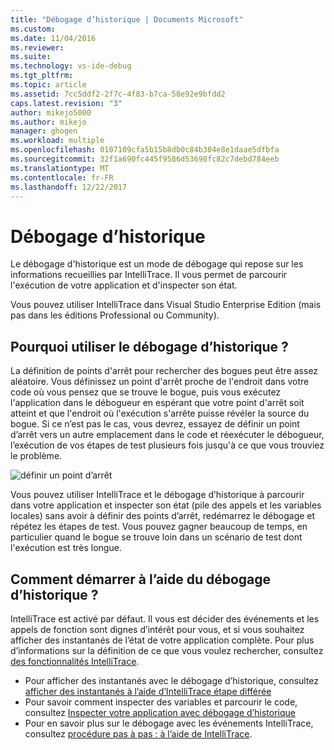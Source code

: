 ```yaml
---
title: "Débogage d’historique | Documents Microsoft"
ms.custom: 
ms.date: 11/04/2016
ms.reviewer: 
ms.suite: 
ms.technology: vs-ide-debug
ms.tgt_pltfrm: 
ms.topic: article
ms.assetid: 7cc5ddf2-2f7c-4f83-b7ca-58e92e9bfdd2
caps.latest.revision: "3"
author: mikejo5000
ms.author: mikejo
manager: ghogen
ms.workload: multiple
ms.openlocfilehash: 0107109cfa5b15b8db0c84b304e8e1daae5dfbfa
ms.sourcegitcommit: 32f1a690fc445f9586d53698fc82c7debd784eeb
ms.translationtype: MT
ms.contentlocale: fr-FR
ms.lasthandoff: 12/22/2017
---
```

# <a name="historical-debugging"></a>Débogage d’historique
Le débogage d'historique est un mode de débogage qui repose sur les informations recueillies par IntelliTrace. Il vous permet de parcourir l'exécution de votre application et d'inspecter son état.  
  
 Vous pouvez utiliser IntelliTrace dans Visual Studio Enterprise Edition (mais pas dans les éditions Professional ou Community).  
  
## <a name="why-use-historical-debugging"></a>Pourquoi utiliser le débogage d’historique ?  
 La définition de points d'arrêt pour rechercher des bogues peut être assez aléatoire. Vous définissez un point d'arrêt proche de l'endroit dans votre code où vous pensez que se trouve le bogue, puis vous exécutez l'application dans le débogueur en espérant que votre point d'arrêt soit atteint et que l'endroit où l'exécution s'arrête puisse révéler la source du bogue. Si ce n’est pas le cas, vous devrez, essayez de définir un point d’arrêt vers un autre emplacement dans le code et réexécuter le débogueur, l’exécution de vos étapes de test plusieurs fois jusqu'à ce que vous trouviez le problème.  
  
 ![définir un point d’arrêt](../debugger/media/breakpointprocesa.png "BreakpointProcesa")  
  
 Vous pouvez utiliser IntelliTrace et le débogage d’historique à parcourir dans votre application et inspecter son état (pile des appels et les variables locales) sans avoir à définir des points d’arrêt, redémarrez le débogage et répétez les étapes de test. Vous pouvez gagner beaucoup de temps, en particulier quand le bogue se trouve loin dans un scénario de test dont l'exécution est  très longue.  
  
## <a name="how-do-i-start-using-historical-debugging"></a>Comment démarrer à l’aide du débogage d’historique ?  
 IntelliTrace est activé par défaut. Il vous est décider des événements et les appels de fonction sont dignes d’intérêt pour vous, et si vous souhaitez afficher des instantanés de l’état de votre application complète. Pour plus d’informations sur la définition de ce que vous voulez rechercher, consultez [des fonctionnalités IntelliTrace](../debugger/intellitrace-features.md).  

 - Pour afficher des instantanés avec le débogage d’historique, consultez [afficher des instantanés à l’aide d’IntelliTrace étape différée](../debugger/how-to-use-intellitrace-step-back.md)
 - Pour savoir comment inspecter des variables et parcourir le code, consultez [Inspecter votre application avec débogage d’historique](../debugger/historical-debugging-inspect-app.md)
 - Pour en savoir plus sur le débogage avec les événements IntelliTrace, consultez [procédure pas à pas : à l’aide de IntelliTrace](../debugger/walkthrough-using-intellitrace.md).